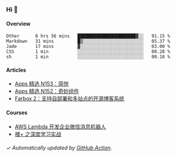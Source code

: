 ### Hi 👋

#### Overview

<!--START_SECTION:waka-->
```text
Other      8 hrs 56 mins   ██████████████████████▓░░   91.15 % 
Markdown   31 mins         █▒░░░░░░░░░░░░░░░░░░░░░░░   05.37 % 
Jade       17 mins         ▓░░░░░░░░░░░░░░░░░░░░░░░░   03.00 % 
CSS        1 min           ░░░░░░░░░░░░░░░░░░░░░░░░░   00.28 % 
sh         1 min           ░░░░░░░░░░░░░░░░░░░░░░░░░   00.18 % 
```
<!--END_SECTION:waka-->

#### Articles

<!-- BLOG:START -->
- [Apps 精选 N153：简悦](https://huhuhang.com/post/product-hunt/product-hunt-n153)
- [Apps 精选 N152：奇妙组件](https://huhuhang.com/post/product-hunt/product-hunt-n152)
- [Farbox 2：支持自部署和多站点的开源博客系统](https://huhuhang.com/post/sspai/65889)
<!-- BLOG:END -->

#### Courses

<!-- SYL:START -->
- [AWS Lambda 开发企业微信消息机器人](https://lanqiao.cn/courses/2868)
- [楼+ 之深度学习实战](https://lanqiao.cn/courses/2617)
<!-- SYL:END -->

###### ✓ Automatically updated by [GitHub Action](https://github.com/huhuhang/huhuhang/actions).
